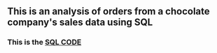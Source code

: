 ## This is an analysis of orders from a chocolate company's sales data using SQL


### This is the [SQL CODE](https://github.com/Temilola-A/Chocolate-Sales-Analysis-With-SQL/blob/main/Chocolate_Sales_Exploratory.sql)

